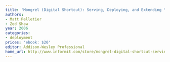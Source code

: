 ```yaml
---
title: 'Mongrel (Digital Shortcut): Serving, Deploying, and Extending Your Ruby Applications'
authors:
- Matt Pelletier
- Zed Shaw
year: 2006
categories:
- deployment
prices: 'ebook: $20'
editor: Addison-Wesley Professional
home_url: http://www.informit.com/store/mongrel-digital-shortcut-serving-deploying-and-extending-9780321483508
---
```

